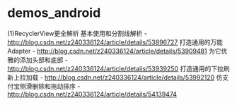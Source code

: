 # demos_android

(1)RecyclerView更全解析
	基本使用和分割线解析 - http://blog.csdn.net/z240336124/article/details/53896727
	打造通用的万能Adapter - http://blog.csdn.net/z240336124/article/details/53909481
	为它优雅的添加头部和底部 - http://blog.csdn.net/z240336124/article/details/53939250
	打造通用的下拉刷新上拉加载 - http://blog.csdn.net/z240336124/article/details/53992120
	仿支付宝侧滑删除和拖动排序 - http://blog.csdn.net/z240336124/article/details/54139474